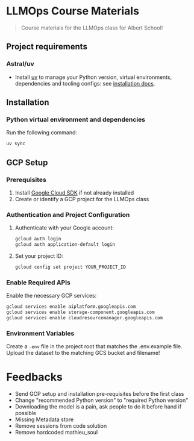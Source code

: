 # LLMOps Course Materials
> Course materials for the LLMOps class for Albert School!

## Project requirements

### Astral/uv

- Install [uv](https://github.com/astral-sh/uv) to manage your Python version, virtual environments, dependencies and
tooling configs: see [installation docs](https://github.com/astral-sh/uv?tab=readme-ov-file#installation).


## Installation

### Python virtual environment and dependencies

Run the following command:
```bash
uv sync
```

## GCP Setup

### Prerequisites

1. Install [Google Cloud SDK](https://cloud.google.com/sdk/docs/install) if not already installed
2. Create or identify a GCP project for the LLMOps class

### Authentication and Project Configuration

1. Authenticate with your Google account:
   ```bash
   gcloud auth login
   gcloud auth application-default login
   ```

2. Set your project ID:
   ```bash
   gcloud config set project YOUR_PROJECT_ID
   ```

### Enable Required APIs

Enable the necessary GCP services:

```bash
gcloud services enable aiplatform.googleapis.com
gcloud services enable storage-component.googleapis.com
gcloud services enable cloudresourcemanager.googleapis.com
```

### Environment Variables

Create a `.env` file in the project root that matches the .env.example file.
Upload the dataset to the matching GCS bucket and filename!


# Feedbacks

- Send GCP setup and installation pre-requisites before the first class
- Change "recommended Python version" to "required Python version"
- Downloading the model is a pain, ask people to do it before hand if possible
- Missing Metadata store
- Remove sessions from code solution
- Remove hardcoded mathieu_soul

